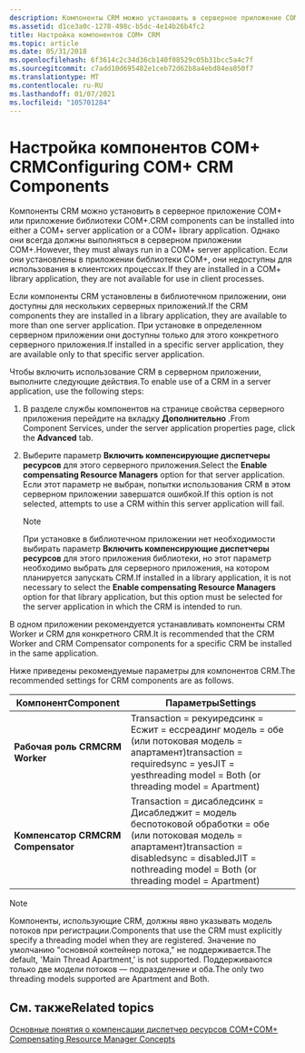 ```yaml
---
description: Компоненты CRM можно установить в серверное приложение COM+ или приложение библиотеки COM+.
ms.assetid: d1ce3a0c-1278-498c-b5dc-4e14b26b4fc2
title: Настройка компонентов COM+ CRM
ms.topic: article
ms.date: 05/31/2018
ms.openlocfilehash: 6f3614c2c34d36cb140f08529c05b31bcc5a4c7f
ms.sourcegitcommit: c7add10d695482e1ceb72d62b8a4ebd84ea050f7
ms.translationtype: MT
ms.contentlocale: ru-RU
ms.lasthandoff: 01/07/2021
ms.locfileid: "105701284"
---
```

# <a name="configuring-com-crm-components"></a><span data-ttu-id="24a73-103">Настройка компонентов COM+ CRM</span><span class="sxs-lookup"><span data-stu-id="24a73-103">Configuring COM+ CRM Components</span></span>

<span data-ttu-id="24a73-104">Компоненты CRM можно установить в серверное приложение COM+ или приложение библиотеки COM+.</span><span class="sxs-lookup"><span data-stu-id="24a73-104">CRM components can be installed into either a COM+ server application or a COM+ library application.</span></span> <span data-ttu-id="24a73-105">Однако они всегда должны выполняться в серверном приложении COM+.</span><span class="sxs-lookup"><span data-stu-id="24a73-105">However, they must always run in a COM+ server application.</span></span> <span data-ttu-id="24a73-106">Если они установлены в приложении библиотеки COM+, они недоступны для использования в клиентских процессах.</span><span class="sxs-lookup"><span data-stu-id="24a73-106">If they are installed in a COM+ library application, they are not available for use in client processes.</span></span>

<span data-ttu-id="24a73-107">Если компоненты CRM установлены в библиотечном приложении, они доступны для нескольких серверных приложений.</span><span class="sxs-lookup"><span data-stu-id="24a73-107">If the CRM components they are installed in a library application, they are available to more than one server application.</span></span> <span data-ttu-id="24a73-108">При установке в определенном серверном приложении они доступны только для этого конкретного серверного приложения.</span><span class="sxs-lookup"><span data-stu-id="24a73-108">If installed in a specific server application, they are available only to that specific server application.</span></span>

<span data-ttu-id="24a73-109">Чтобы включить использование CRM в серверном приложении, выполните следующие действия.</span><span class="sxs-lookup"><span data-stu-id="24a73-109">To enable use of a CRM in a server application, use the following steps:</span></span>

1.  <span data-ttu-id="24a73-110">В разделе службы компонентов на странице свойства серверного приложения перейдите на вкладку **Дополнительно** .</span><span class="sxs-lookup"><span data-stu-id="24a73-110">From Component Services, under the server application properties page, click the **Advanced** tab.</span></span>

2.  <span data-ttu-id="24a73-111">Выберите параметр **Включить компенсирующие диспетчеры ресурсов** для этого серверного приложения.</span><span class="sxs-lookup"><span data-stu-id="24a73-111">Select the **Enable compensating Resource Managers** option for that server application.</span></span> <span data-ttu-id="24a73-112">Если этот параметр не выбран, попытки использования CRM в этом серверном приложении завершатся ошибкой.</span><span class="sxs-lookup"><span data-stu-id="24a73-112">If this option is not selected, attempts to use a CRM within this server application will fail.</span></span>

    > [!Note]  
    > <span data-ttu-id="24a73-113">При установке в библиотечном приложении нет необходимости выбирать параметр **Включить компенсирующие диспетчеры ресурсов** для этого приложения библиотеки, но этот параметр необходимо выбрать для серверного приложения, на котором планируется запускать CRM.</span><span class="sxs-lookup"><span data-stu-id="24a73-113">If installed in a library application, it is not necessary to select the **Enable compensating Resource Managers** option for that library application, but this option must be selected for the server application in which the CRM is intended to run.</span></span>

     

<span data-ttu-id="24a73-114">В одном приложении рекомендуется устанавливать компоненты CRM Worker и CRM для конкретного CRM.</span><span class="sxs-lookup"><span data-stu-id="24a73-114">It is recommended that the CRM Worker and CRM Compensator components for a specific CRM be installed in the same application.</span></span>

<span data-ttu-id="24a73-115">Ниже приведены рекомендуемые параметры для компонентов CRM.</span><span class="sxs-lookup"><span data-stu-id="24a73-115">The recommended settings for CRM components are as follows.</span></span>



| <span data-ttu-id="24a73-116">Компонент</span><span class="sxs-lookup"><span data-stu-id="24a73-116">Component</span></span>           | <span data-ttu-id="24a73-117">Параметры</span><span class="sxs-lookup"><span data-stu-id="24a73-117">Settings</span></span>                                                                                             |
|---------------------|------------------------------------------------------------------------------------------------------|
| <span data-ttu-id="24a73-118">**Рабочая роль CRM**</span><span class="sxs-lookup"><span data-stu-id="24a73-118">**CRM Worker**</span></span>      | <span data-ttu-id="24a73-119">Transaction = рекуиредсинк = Есжит = ессреадинг модель = обе (или потоковая модель = апартамент)</span><span class="sxs-lookup"><span data-stu-id="24a73-119">transaction = requiredsync = yesJIT = yesthreading model = Both (or threading model = Apartment)</span></span>     |
| <span data-ttu-id="24a73-120">**Компенсатор CRM**</span><span class="sxs-lookup"><span data-stu-id="24a73-120">**CRM Compensator**</span></span> | <span data-ttu-id="24a73-121">Transaction = дисабледсинк = Дисабледжит = модель беспотоковой обработки = обе (или потоковая модель = апартамент)</span><span class="sxs-lookup"><span data-stu-id="24a73-121">transaction = disabledsync = disabledJIT = nothreading model = Both (or threading model = Apartment)</span></span> |



 

> [!Note]  
> <span data-ttu-id="24a73-122">Компоненты, использующие CRM, должны явно указывать модель потоков при регистрации.</span><span class="sxs-lookup"><span data-stu-id="24a73-122">Components that use the CRM must explicitly specify a threading model when they are registered.</span></span> <span data-ttu-id="24a73-123">Значение по умолчанию "основной контейнер потока," не поддерживается.</span><span class="sxs-lookup"><span data-stu-id="24a73-123">The default, 'Main Thread Apartment,' is not supported.</span></span> <span data-ttu-id="24a73-124">Поддерживаются только две модели потоков — подразделение и оба.</span><span class="sxs-lookup"><span data-stu-id="24a73-124">The only two threading models supported are Apartment and Both.</span></span>

 

## <a name="related-topics"></a><span data-ttu-id="24a73-125">См. также</span><span class="sxs-lookup"><span data-stu-id="24a73-125">Related topics</span></span>

<dl> <dt>

[<span data-ttu-id="24a73-126">Основные понятия о компенсации диспетчер ресурсов COM+</span><span class="sxs-lookup"><span data-stu-id="24a73-126">COM+ Compensating Resource Manager Concepts</span></span>](com--compensating-resource-manager-concepts.md)
</dt> </dl>

 

 



